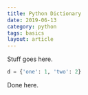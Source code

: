 ```yaml
---
title: Python Dictionary
date: 2019-06-13
category: python
tags: basics
layout: article
---
```


Stuff goes here.

```python
d = {'one': 1, 'two': 2}
```

Done here.
